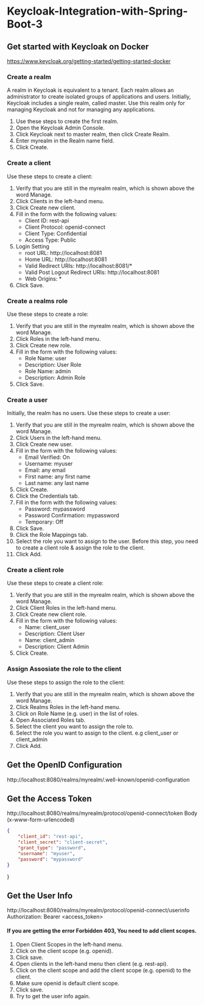 # Keycloak-Integration-with-Spring-Boot-3

## Get started with Keycloak on Docker
https://www.keycloak.org/getting-started/getting-started-docker

### Create a realm
A realm in Keycloak is equivalent to a tenant. Each realm allows an administrator to create isolated groups of applications and users. Initially, Keycloak includes a single realm, called master. Use this realm only for managing Keycloak and not for managing any applications.

1. Use these steps to create the first realm.
2. Open the Keycloak Admin Console.
3. Click Keycloak next to master realm, then click Create Realm.
4. Enter myrealm in the Realm name field.
5. Click Create.

### Create a client
Use these steps to create a client:

1. Verify that you are still in the myrealm realm, which is shown above the word Manage.
2. Click Clients in the left-hand menu.
3. Click Create new client.
4. Fill in the form with the following values:
   * Client ID: rest-api
   * Client Protocol: openid-connect
   * Client Type: Confidential
   * Access Type: Public
5. Login Setting
   * root URL: http://localhost:8081
   * Home URL: http://localhost:8081
   * Valid Redirect URIs: http://localhost:8081/*
   * Valid Post Logout Redirect URIs: http://localhost:8081
   * Web Origins: *
6. Click Save.

### Create a realms role
Use these steps to create a role:

1. Verify that you are still in the myrealm realm, which is shown above the word Manage.
2. Click Roles in the left-hand menu.
3. Click Create new role.
4. Fill in the form with the following values:
   * Role Name: user
   * Description: User Role
   * Role Name: admin
   * Description: Admin Role
5. Click Save.

### Create a user
Initially, the realm has no users. Use these steps to create a user:

1. Verify that you are still in the myrealm realm, which is shown above the word Manage.
2. Click Users in the left-hand menu.
3. Click Create new user.
4. Fill in the form with the following values:
   * Email Verified: On
   * Username: myuser
   * Email: any email
   * First name: any first name
   * Last name: any last name
5. Click Create.
6. Click the Credentials tab.
7. Fill in the form with the following values:
   * Password: mypassword
   * Password Confirmation: mypassword
   * Temporary: Off
8. Click Save.
9. Click the Role Mappings tab.
10. Select the role you want to assign to the user. Before this step, you need to create a client role & assign the role to the client.
11. Click Add.

### Create a client role
Use these steps to create a client role:
1. Verify that you are still in the myrealm realm, which is shown above the word Manage.
2. Click Client Roles in the left-hand menu.
3. Click Create new client role.
4. Fill in the form with the following values:
   * Name: client_user
   * Description: Client User
   * Name: client_admin
   * Description: Client Admin
5. Click Create.

### Assign Assosiate the role to the client
Use these steps to assign the role to the client:
1. Verify that you are still in the myrealm realm, which is shown above the word Manage.
2. Click Realms Roles in the left-hand menu.
3. Click on Role Name (e.g. user) in the list of roles.
4. Open Associated Roles tab.
5. Select the client you want to assign the role to.
6. Select the role you want to assign to the client. e.g client_user or client_admin
7. Click Add.

## Get the OpenID Configuration
http://localhost:8080/realms/myrealm/.well-known/openid-configuration

## Get the Access Token
http://localhost:8080/realms/myrealm/protocol/openid-connect/token
Body (x-www-form-urlencoded)
```json
{
    "client_id": "rest-api",
    "client_secret": "client-secret",
    "grant_type": "password",
    "username": "myuser",
    "password": "mypassword"
}
```
}

## Get the User Info
http://localhost:8080/realms/myrealm/protocol/openid-connect/userinfo
Authorization: Bearer <access_token>

#### If you are getting the error Forbidden 403, You need to add client scopes.
1. Open Client Scopes in the left-hand menu.
2. Click on the client scope (e.g. openid).
3. Click save.
4. Open clients in the left-hand menu then client (e.g. rest-api).
5. Click on the client scope  and add the client scope (e.g. openid) to the client.
6. Make sure openid is default client scope.
7. Click save.
8. Try to get the user info again.